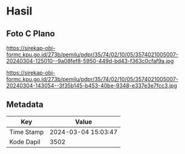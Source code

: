 # Hasil

## Foto C Plano

https://sirekap-obj-formc.kpu.go.id/273b/pemilu/pdpr/35/74/02/10/05/3574021005007-20240304-125010--9a08fef8-5950-449d-bd43-f363c0cfaf9a.jpg

https://sirekap-obj-formc.kpu.go.id/273b/pemilu/pdpr/35/74/02/10/05/3574021005007-20240304-143054--3f35b145-b453-40be-9348-e337e3e7fcc3.jpg


## Metadata

| Key        | Value               |
| ---------- | ------------------- |
| Time Stamp | 2024-03-04 15:03:47 |
| Kode Dapil | 3502                |



